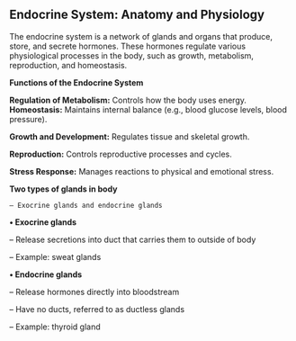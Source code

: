 ## Endocrine System: Anatomy and Physiology
  The endocrine system is a network of glands and organs that produce, store, and secrete hormones. These hormones regulate various physiological processes in the body, such as growth, metabolism, reproduction, and homeostasis.
  
**Functions of the Endocrine System**

  **Regulation of Metabolism:** Controls how the body uses energy.
   **Homeostasis:** Maintains internal balance (e.g., blood glucose levels, blood pressure).
  
  **Growth and Development:** Regulates tissue and skeletal growth.
    
  **Reproduction:** Controls reproductive processes and cycles.
    
  **Stress Response:** Manages reactions to physical and emotional stress.
    
    
**Two types of glands in body**

    – Exocrine glands and endocrine glands
    
**• Exocrine glands**

– Release secretions into duct that carries them to
  outside of body
  
– Example: sweat glands

**• Endocrine glands**

– Release hormones directly into bloodstream

– Have no ducts, referred to as ductless glands

– Example: thyroid gland


